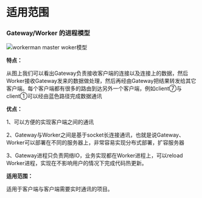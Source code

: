 # 适用范围

### Gateway/Worker 的进程模型
![workerman master woker模型](http://www.workerman.net/img/GatewayWorker.png)

**特点：**

从图上我们可以看出Gateway负责接收客户端的连接以及连接上的数据，然后Worker接收Gateway发来的数据做处理，然后再经由Gateway把结果转发给其它客户端。每个客户端都有很多的路由到达另外一个客户端，例如client⑦与client①可以经由蓝色路径完成数据通讯

**优点：**

1、可以方便的实现客户端之间的通讯

2、Gateway与Worker之间是基于socket长连接通讯，也就是说Gateway、Worker可以部署在不同的服务器上，非常容易实现分布式部署，扩容服务器

3、Gateway进程只负责网络IO，业务实现都在Worker进程上，可以reload Worker进程，实现在不影响用户的情况下完成代码热更新。


**适用范围：**

适用于客户端与客户端需要实时通讯的项目。



